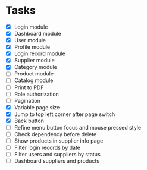 # Tasks

- [x] Login module
- [x] Dashboard module
- [x] User module
- [x] Profile module
- [x] Login record module
- [x] Supplier module
- [x] Category module
- [ ] Product module
- [ ] Catalog module
- [ ] Print to PDF
- [ ] Role authorization
- [ ] Pagination
- [x] Variable page size
- [x] Jump to top left corner after page switch
- [x] Back button
- [ ] Refine menu button focus and mouse pressed style
- [ ] Check dependency before delete
- [ ] Show products in supplier info page
- [ ] Filter login records by date
- [ ] Filter users and suppliers by status
- [ ] Dashboard suppliers and products

